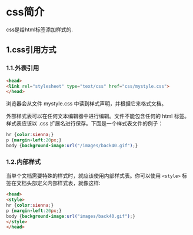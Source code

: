 # css简介
css是给html标签添加样式的.<br>
## 1.css引用方式

### 1.1.外表引用
```html
<head>
<link rel="stylesheet" type="text/css" href="css/mystyle.css">
</head>
```

浏览器会从文件 mystyle.css 中读到样式声明，并根据它来格式文档。<br>

外部样式表可以在任何文本编辑器中进行编辑。文件不能包含任何的 html 标签。样式表应该以 .css 扩展名进行保存。下面是一个样式表文件的例子：<br>

```css
hr {color:sienna;}
p {margin-left:20px;}
body {background-image:url("/images/back40.gif");}
```

### 1.2.内部样式
当单个文档需要特殊的样式时，就应该使用内部样式表。你可以使用 ``<style>`` 标签在文档头部定义内部样式表，就像这样:<br>
```html
<head>
<style>
hr {color:sienna;}
p {margin-left:20px;}
body {background-image:url("images/back40.gif");}
</style>
</head>
```
